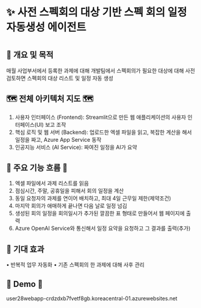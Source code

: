 #   ✨ 사전 스펙회의 대상 기반 스펙 회의 일정 자동생성 에이전트
#
#


##  📌 개요 및 목적  
매월 사업부서에서 등록한 과제에 대해 개발팀에서 스펙회의가 필요한 대상에 대해 사전 검토하면 스펙회의 대상 리스트 및 일정 자동 생성 

##  🗺️ 전체 아키텍처 지도 🗺️
1) 사용자 인터페이스 (Frontend): Streamlit으로 만든 웹 애플리케이션의 사용자 인터페이스(UI) 보고 조작
2) 핵심 로직 및 웹 서버 (Backend): 업로드한 엑셀 파일을 읽고, 복잡한 계산을 해서 일정을 짜고, Azure App Service 동작
3) 인공지능 서비스 (AI Service): 짜여진 일정을 AI가 요약

##  🔄 주요 기능 흐름  🔄
1) 엑셀 파일에서 과제 리스트를 읽음
2) 점심시간, 주말, 공휴일을 피해서 회의 일정을 계산
3) 동일 요청자의 과제를 연이어 배치하고, 최대 4일 근무일 제한(제약조건)
4) 마지막 회의가 애매하게 끝나면 다음 날로 일정 넘김
5) 생성된 회의 일정을 회의일시가 추가된 깔끔한 표 형태로 만들어서 웹 페이지에 출력
6) Azure OpenAI Service와 통신해서 일정 요약을 요청하고 그 결과를 출력(추가)

##  🎯 기대 효과
•	반복적 업무 자동화
•	기존 스펙회의 한 과제에 대해 사후 관리 


##  🧩 Demo 🧩  
user28webapp-crdzdxb7fvetf8gb.koreacentral-01.azurewebsites.net






